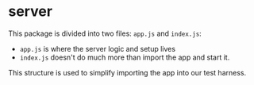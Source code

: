 # server

This package is divided into two files: `app.js` and `index.js`:
- `app.js` is where the server logic and setup lives
- `index.js` doesn't do much more than import the app and start it.

This structure is used to simplify importing the app into our test harness.